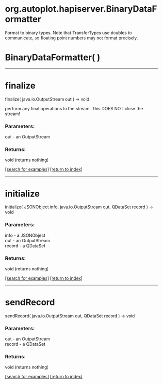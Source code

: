 # org.autoplot.hapiserver.BinaryDataFormatter

Format to binary types.  Note that TransferTypes use doubles to communicate,
 so floating point numbers may not format precisely.

# BinaryDataFormatter( )


***
<a name="finalize"></a>
# finalize
finalize( java.io.OutputStream out ) &rarr; void

perform any final operations to the stream.  This 
 DOES NOT close the stream!

### Parameters:
out - an OutputStream

### Returns:
void (returns nothing)


<a href="https://github.com/autoplot/dev/search?q=finalize&unscoped_q=finalize">[search for examples]</a>
<a href="https://github.com/autoplot/documentation/blob/master/javadoc/index-all.md">[return to index]</a>

***
<a name="initialize"></a>
# initialize
initialize( JSONObject info, java.io.OutputStream out, QDataSet record ) &rarr; void



### Parameters:
info - a JSONObject
<br>out - an OutputStream
<br>record - a QDataSet

### Returns:
void (returns nothing)


<a href="https://github.com/autoplot/dev/search?q=initialize&unscoped_q=initialize">[search for examples]</a>
<a href="https://github.com/autoplot/documentation/blob/master/javadoc/index-all.md">[return to index]</a>

***
<a name="sendRecord"></a>
# sendRecord
sendRecord( java.io.OutputStream out, QDataSet record ) &rarr; void



### Parameters:
out - an OutputStream
<br>record - a QDataSet

### Returns:
void (returns nothing)


<a href="https://github.com/autoplot/dev/search?q=sendRecord&unscoped_q=sendRecord">[search for examples]</a>
<a href="https://github.com/autoplot/documentation/blob/master/javadoc/index-all.md">[return to index]</a>

